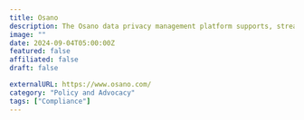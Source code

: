 ```yaml
---
title: Osano
description: The Osano data privacy management platform supports, streamlines, and automates compliance in your organization—without the stress.
image: ""
date: 2024-09-04T05:00:00Z
featured: false
affiliated: false
draft: false

externalURL: https://www.osano.com/
category: "Policy and Advocacy"
tags: ["Compliance"]
---
```

